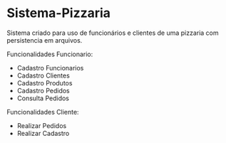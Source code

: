 # Sistema-Pizzaria

Sistema criado para uso de funcionários e clientes de uma pizzaria com persistencia em arquivos.

Funcionalidades Funcionario:
- Cadastro Funcionarios
- Cadastro Clientes
- Cadastro Produtos
- Cadastro Pedidos
- Consulta Pedidos

Funcionalidades Cliente:
- Realizar Pedidos
- Realizar Cadastro
